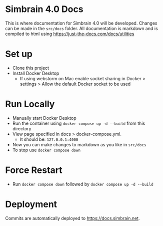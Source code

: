 # Simbrain 4.0 Docs

This is where documentation for Simbrain 4.0 will be developed. Changes can be made in the `src/docs` folder. All documentation is markdown and is compiled to html using https://just-the-docs.com/docs/utilities

# Set up

- Clone this project
- Install Docker Desktop 
  - If using webstorm on Mac enable socket sharing in Docker > settings > Allow the default Docker socket to be used 

# Run Locally
- Manually start Docker Desktop
- Run the container using `docker compose up -d --build` from this directory
- View page specified in docs > docker-compose.yml. 
  - It should be: `127.0.0.1:4000`
- Now you can make changes to markdown as you like in `src/docs`
- To stop use `docker compose down`

# Force Restart
- Run `docker compose down` followed by `docker compose up -d --build`

# Deployment

Commits are automatically deployed to https://docs.simbrain.net.
